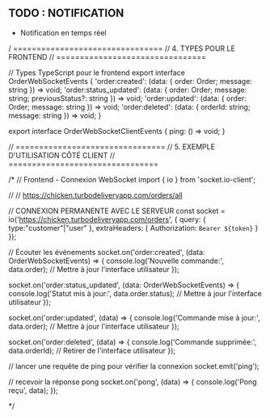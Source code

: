## TODO : NOTIFICATION

- Notification en temps réel


/ ================================
// 4. TYPES POUR LE FRONTEND
// ================================

// Types TypeScript pour le frontend
export interface OrderWebSocketEvents {
  'order:created': (data: { order: Order; message: string }) => void;
  'order:status_updated': (data: { 
    order: Order; 
    message: string; 
    previousStatus?: string 
  }) => void;
  'order:updated': (data: { order: Order; message: string }) => void;
  'order:deleted': (data: { orderId: string; message: string }) => void;
}

export interface OrderWebSocketClientEvents {
  ping: () => void;
}

// ================================
// 5. EXEMPLE D'UTILISATION CÔTÉ CLIENT
// ================================

/*
// Frontend - Connexion WebSocket
import { io } from 'socket.io-client';

//
// https://chicken.turbodeliveryapp.com/orders/all

// CONNEXION PERMANENTE AVEC LE SERVEUR
const socket = io('https://chicken.turbodeliveryapp.com/orders', {
  query: {
    type:"customer"|"user"
  },
  extraHeaders: {
    Authorization: `Bearer ${token}`
  }
});

// Écouter les événements
socket.on('order:created', (data: OrderWebSocketEvents) => {
  console.log('Nouvelle commande:', data.order);
  // Mettre à jour l'interface utilisateur
});

socket.on('order:status_updated', (data: OrderWebSocketEvents) => {
  console.log('Statut mis à jour:', data.order.status);
  // Mettre à jour l'interface utilisateur
});

socket.on('order:updated', (data) => {
  console.log('Commande mise à jour:', data.order);
  // Mettre à jour l'interface utilisateur
});

socket.on('order:deleted', (data) => {
  console.log('Commande supprimée:', data.orderId);
  // Retirer de l'interface utilisateur
});

// lancer une requête de ping pour vérifier la connexion
socket.emit('ping');

// recevoir la réponse pong
socket.on('pong', (data) => {
  console.log('Pong reçu', data);
});


*/